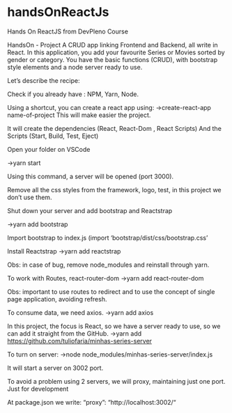 # handsOnReactJs
Hands On ReactJS from DevPleno Course

HandsOn - Project 
A CRUD app linking Frontend and Backend, all write in React.
In this application, you add your favourite
Series or Movies sorted by gender or category.
You have the basic functions (CRUD), with bootstrap style elements and a node server ready to use.

Let’s describe the recipe:

Check if you already have :
NPM, Yarn, Node.

Using a shortcut, you can create a react app using:
->create-react-app name-of-project
This will make easier the project.

It will create the dependencies (React, React-Dom , React Scripts)
And the Scripts (Start, Build, Test, Eject)

Open your folder on VSCode 

->yarn start

Using this command, a server will be opened (port 3000).

Remove all the css styles from the framework,  logo, test, in this project we don’t use them.

Shut down your server and add bootstrap and Reactstrap

->yarn add bootstrap 

Import bootstrap to index.js (import ‘bootstrap/dist/css/bootstrap.css’

Install Reactstrap
->yarn add reactstrap

Obs: in case of bug, remove node_modules and reinstall through yarn.

To work with Routes, react-router-dom
->yarn add react-router-dom

Obs: important to use routes to redirect and to use the concept of single page application, avoiding refresh.

To consume data, we need axios.
->yarn add axios

In this project, the focus is React, so we have a server ready to use, so we can add it straight from the GitHub.
->yarn add https://github.com/tuliofaria/minhas-series-server

To turn on server:
->node node_modules/minhas-series-server/index.js

It will start a server on 3002 port.
 
To avoid a problem using 2 servers, we will proxy, maintaining just one port.
Just for development

At package.json we write:
“proxy”: “http://localhost:3002/“
